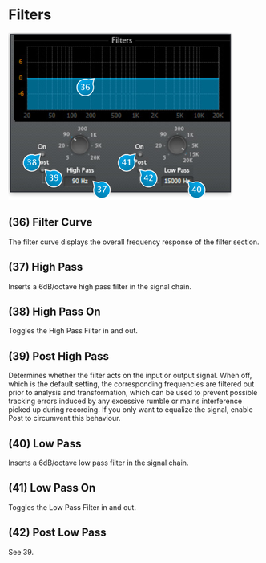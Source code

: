 # Filters

![](../include/trax_07.PNG)

## (36) Filter Curve
The filter curve displays the overall frequency response of the filter section.


## (37) High Pass
Inserts a 6dB/octave high pass filter in the signal chain.


## (38) High Pass On
Toggles the High Pass Filter in and out.


## (39) Post High Pass
Determines whether the filter acts on the input or output signal. When off, which is the default setting, the 
corresponding frequencies are filtered out prior to analysis and transformation, which
can be used to prevent possible tracking errors induced by any excessive rumble or mains interference picked up during 
recording. If you only want to equalize the signal, enable Post to circumvent this behaviour.

## (40) Low Pass
Inserts a 6dB/octave low pass filter in the signal chain.

## (41) Low Pass On
Toggles the Low Pass Filter in and out.

## (42) Post Low Pass
See 39.
